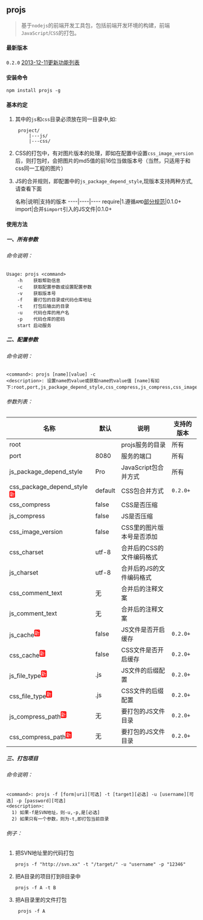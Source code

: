 ## projs

>基于`nodejs`的前端开发工具包，包括前端开发环境的构建，前端`JavaScript`/`CSS`的打包。

#### 最新版本

`0.2.0` 	[2013-12-11更新功能列表](https://github.com/stri/projs/issues/4)

#### 安装命令

    npm install projs -g
    
#### 基本约定

1. 其中的`js`和`css`目录必须放在同一目录中,如:

		project/
			|---js/
			|---css/

2. CSS的打包中，有对图片版本的处理，即如在配置中设置`css_image_version`后，则打包时，会把图片的md5值的前16位当做版本号（当然，只适用于和css同一工程的图片）

3. JS的合并规则，即配置中的`js_package_depend_style`,现版本支持两种方式,请查看下面

	名称|说明|支持的版本
----|----|----
require|1.遵循`AMD`[部分规范](https://github.com/stri/projs/issues/1)|0.1.0+
import|合并`$import`引入的JS文件|0.1.0+



#### 使用方法

##### 一、所有参数
###### 命令说明：

	Usage: projs <command>
		-h    获取帮助信息
		-c    获取配置参数或设置配置参数
		-v    获取版本号
		-f    要打包的目录或代码仓库地址
		-t    打包后输出的目录
		-u    代码仓库的用户名
		-p    代码仓库的密码
		start 启动服务

##### 二、配置参数

###### 命令说明：
	<command>: projs [name][value] -c
	<description>: 设置name的value或获取name的value值 [name]有如下:root,port,js_package_depend_style,css_compress,js_compress,css_image_version,css_charset,js_charset,css_comment_text,js_comment_text


###### 参数列表：

名称|默认|说明|支持的版本
-------|------|-----|-----
root||projs服务的目录|所有
port|8080|服务的端口|所有
js_package_depend_style|Pro|JavaScript包合并方式|所有
css_package_depend_style<sup style="background-color:red;border-radius:3px;padding:1px;color:#fff;">新</sup>|default|CSS包合并方式|`0.2.0+`
css_compress|false|CSS是否压缩
js_compress|false|JS是否压缩
css_image_version|false|CSS里的图片版本号是否添加
css_charset|utf-8|合并后的CSS的文件编码格式
js_charset|utf-8|合并后的JS的文件编码格式
css_comment_text|无|合并后的注释文案
js_comment_text|无|合并后的注释文案
js_cache<sup style="background-color:red;border-radius:3px;padding:1px;color:#fff;">新</sup>|false|JS文件是否开启缓存|`0.2.0+`
css_cache<sup style="background-color:red;border-radius:3px;padding:1px;color:#fff;">新</sup>|false|CSS文件是否开启缓存|`0.2.0+`
js_file_type<sup style="background-color:red;border-radius:3px;padding:1px;color:#fff;">新</sup>|\.js|JS文件的后缀配置|`0.2.0+`
css_file_type<sup style="background-color:red;border-radius:3px;padding:1px;color:#fff;">新</sup>|\.js|CSS文件的后缀配置|`0.2.0+`
js_compress_path<sup style="background-color:red;border-radius:3px;padding:1px;color:#fff;">新</sup>|无|要打包的JS文件目录|`0.2.0+`
css_compress_path<sup style="background-color:red;border-radius:3px;padding:1px;color:#fff;">新</sup>|无|要打包的JS文件目录|`0.2.0+`


##### 三、打包项目

###### 命令说明：
	<command>: projs -f [form|uri][可选] -t [target][必选] -u [username][可选] -p [password][可选]
	<description>:
      1) 如果-f是SVN地址，则-u,-p,是[必选]
      2) 如果只有一个参数，则为-t,即打包当前目录

###### 例子：
1.	把SVN地址里的代码打包
		
		projs -f "http://svn.xx" -t "/target/" -u "username" -p "12346"

2.	把A目录的项目打到B目录中

		projs -f A -t B 
3. 把A目录里的文件打包

		projs -f A

